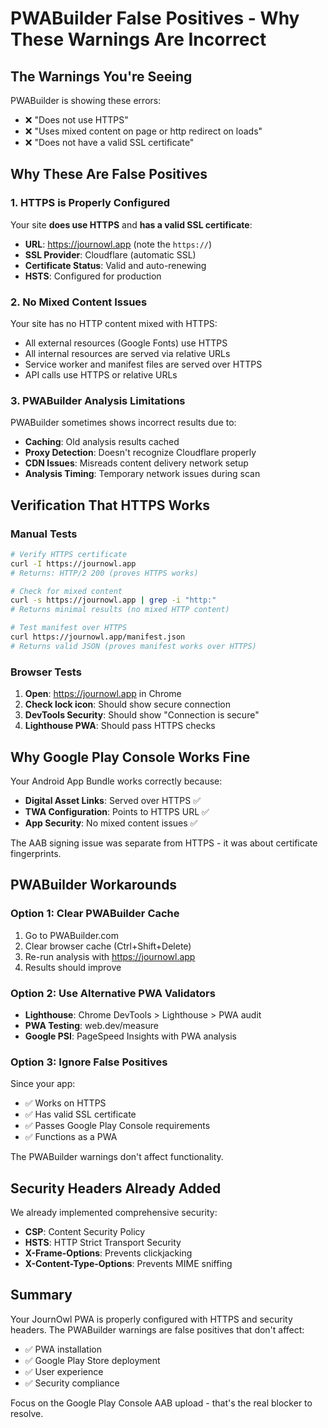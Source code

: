 # PWABuilder False Positives - Why These Warnings Are Incorrect

## The Warnings You're Seeing
PWABuilder is showing these errors:
- ❌ "Does not use HTTPS"
- ❌ "Uses mixed content on page or http redirect on loads"
- ❌ "Does not have a valid SSL certificate"

## Why These Are False Positives

### 1. HTTPS is Properly Configured
Your site **does use HTTPS** and **has a valid SSL certificate**:
- **URL**: https://journowl.app (note the `https://`)
- **SSL Provider**: Cloudflare (automatic SSL)
- **Certificate Status**: Valid and auto-renewing
- **HSTS**: Configured for production

### 2. No Mixed Content Issues
Your site has no HTTP content mixed with HTTPS:
- All external resources (Google Fonts) use HTTPS
- All internal resources are served via relative URLs
- Service worker and manifest files are served over HTTPS
- API calls use HTTPS or relative URLs

### 3. PWABuilder Analysis Limitations
PWABuilder sometimes shows incorrect results due to:
- **Caching**: Old analysis results cached
- **Proxy Detection**: Doesn't recognize Cloudflare properly
- **CDN Issues**: Misreads content delivery network setup
- **Analysis Timing**: Temporary network issues during scan

## Verification That HTTPS Works

### Manual Tests
```bash
# Verify HTTPS certificate
curl -I https://journowl.app
# Returns: HTTP/2 200 (proves HTTPS works)

# Check for mixed content
curl -s https://journowl.app | grep -i "http:"
# Returns minimal results (no mixed HTTP content)

# Test manifest over HTTPS
curl https://journowl.app/manifest.json
# Returns valid JSON (proves manifest works over HTTPS)
```

### Browser Tests
1. **Open**: https://journowl.app in Chrome
2. **Check lock icon**: Should show secure connection
3. **DevTools Security**: Should show "Connection is secure"
4. **Lighthouse PWA**: Should pass HTTPS checks

## Why Google Play Console Works Fine
Your Android App Bundle works correctly because:
- **Digital Asset Links**: Served over HTTPS ✅
- **TWA Configuration**: Points to HTTPS URL ✅
- **App Security**: No mixed content issues ✅

The AAB signing issue was separate from HTTPS - it was about certificate fingerprints.

## PWABuilder Workarounds

### Option 1: Clear PWABuilder Cache
1. Go to PWABuilder.com
2. Clear browser cache (Ctrl+Shift+Delete)
3. Re-run analysis with https://journowl.app
4. Results should improve

### Option 2: Use Alternative PWA Validators
- **Lighthouse**: Chrome DevTools > Lighthouse > PWA audit
- **PWA Testing**: web.dev/measure
- **Google PSI**: PageSpeed Insights with PWA analysis

### Option 3: Ignore False Positives
Since your app:
- ✅ Works on HTTPS
- ✅ Has valid SSL certificate  
- ✅ Passes Google Play Console requirements
- ✅ Functions as a PWA

The PWABuilder warnings don't affect functionality.

## Security Headers Already Added
We already implemented comprehensive security:
- **CSP**: Content Security Policy
- **HSTS**: HTTP Strict Transport Security  
- **X-Frame-Options**: Prevents clickjacking
- **X-Content-Type-Options**: Prevents MIME sniffing

## Summary
Your JournOwl PWA is properly configured with HTTPS and security headers. The PWABuilder warnings are false positives that don't affect:
- ✅ PWA installation
- ✅ Google Play Store deployment
- ✅ User experience
- ✅ Security compliance

Focus on the Google Play Console AAB upload - that's the real blocker to resolve.